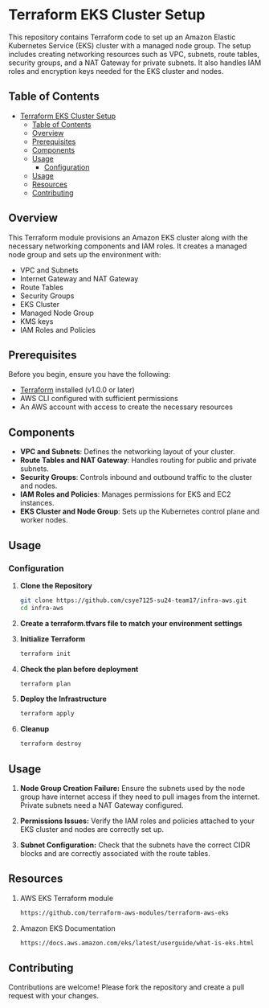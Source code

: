 # Terraform EKS Cluster Setup

This repository contains Terraform code to set up an Amazon Elastic Kubernetes Service (EKS) cluster with a managed node group. The setup includes creating networking resources such as VPC, subnets, route tables, security groups, and a NAT Gateway for private subnets. It also handles IAM roles and encryption keys needed for the EKS cluster and nodes.

## Table of Contents

- [Terraform EKS Cluster Setup](#terraform-eks-cluster-setup)
  - [Table of Contents](#table-of-contents)
  - [Overview](#overview)
  - [Prerequisites](#prerequisites)
  - [Components](#components)
  - [Usage](#usage)
    - [Configuration](#configuration)
  - [Usage](#usage-1)
  - [Resources](#resources)
  - [Contributing](#contributing)

## Overview

This Terraform module provisions an Amazon EKS cluster along with the necessary networking components and IAM roles. It creates a managed node group and sets up the environment with:

- VPC and Subnets
- Internet Gateway and NAT Gateway
- Route Tables
- Security Groups
- EKS Cluster
- Managed Node Group
- KMS keys
- IAM Roles and Policies

## Prerequisites

Before you begin, ensure you have the following:

- [Terraform](https://www.terraform.io/downloads.html) installed (v1.0.0 or later)
- AWS CLI configured with sufficient permissions
- An AWS account with access to create the necessary resources


## Components

- **VPC and Subnets**: Defines the networking layout of your cluster.
- **Route Tables and NAT Gateway**: Handles routing for public and private subnets.
- **Security Groups**: Controls inbound and outbound traffic to the cluster and nodes.
- **IAM Roles and Policies**: Manages permissions for EKS and EC2 instances.
- **EKS Cluster and Node Group**: Sets up the Kubernetes control plane and worker nodes.

## Usage

### Configuration

1. **Clone the Repository**
   ```bash
   git clone https://github.com/csye7125-su24-team17/infra-aws.git
   cd infra-aws

2. **Create a terraform.tfvars file to match your environment settings**

3. **Initialize Terraform**
   ```bash
   terraform init

4. **Check the plan before deployment**
   ```bash
   terraform plan

5. **Deploy the Infrastructure**
   ```bash
   terraform apply

6. **Cleanup**
   ```bash
   terraform destroy

## Usage

1. **Node Group Creation Failure:** Ensure the subnets used by the node group have internet access if they need to pull images from the internet. Private subnets need a NAT Gateway configured.
   
2. **Permissions Issues:** Verify the IAM roles and policies attached to your EKS cluster and nodes are correctly set up.

3. **Subnet Configuration:** Check that the subnets have the correct CIDR blocks and are correctly associated with the route tables.

## Resources

1. AWS EKS Terraform module
   
   ```bash
   https://github.com/terraform-aws-modules/terraform-aws-eks

2. Amazon EKS Documentation
   
   ```bash
   https://docs.aws.amazon.com/eks/latest/userguide/what-is-eks.html

## Contributing
Contributions are welcome! Please fork the repository and create a pull request with your changes.

